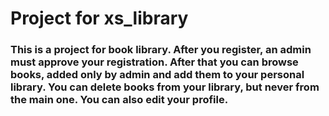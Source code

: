 # Project for xs_library
### This is a project for book library. After you register, an admin must approve your registration. After that you can browse books, added only by admin and add them to your personal library. You can delete books from your library, but never from the main one. You can also edit your profile.

